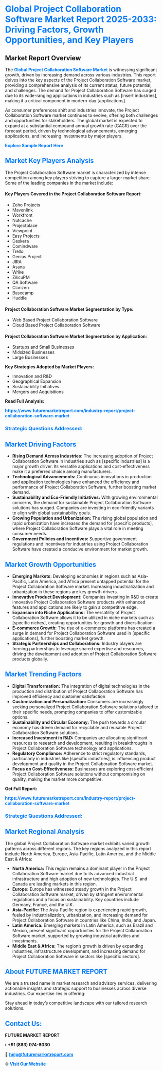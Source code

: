 <h1 style="color: #007BFF;">Global Project Collaboration Software Market Report 2025-2033: Driving Factors, Growth Opportunities, and Key Players</h1>

<section id="overview">
<h2>Market Report Overview</h2>
<p>The <a href="https://www.futuremarketreport.com/industry-report/project-collaboration-software-market" style="color: #007BFF; text-decoration: none;"><strong>Global Project Collaboration Software Market</strong></a> is witnessing significant growth, driven by increasing demand across various industries. This report delves into the key aspects of the Project Collaboration Software market, providing a comprehensive analysis of its current status, future potential, and challenges. The demand for Project Collaboration Software has surged due to its wide-ranging applications in industries such as [insert industries], making it a critical component in modern-day [applications].</p>
<p>As consumer preferences shift and industries innovate, the Project Collaboration Software market continues to evolve, offering both challenges and opportunities for stakeholders. The global market is expected to expand at a substantial compound annual growth rate (CAGR) over the forecast period, driven by technological advancements, emerging applications, and increasing investments by major players.</p>
</section>

<section id="overview">
<p><a href="https://www.futuremarketreport.com/request-sample/reportId=99379" style="color: #007BFF; text-decoration: none;"><strong>Explore Sample Report Here</strong></a></p>
</section>

<section id="key-players">
<h2 style="color: #007BFF;">Market Key Players Analysis</h2>
<p>The Project Collaboration Software market is characterized by intense competition among key players striving to capture a larger market share. Some of the leading companies in the market include:</p>
<h4>Key Players Covered in the Project Collaboration Software Report:</h4>
<ul><li>Zoho Projects</li><li>Mavenlink</li><li>Workfront</li><li>Nutcache</li><li>Projectplace</li><li>Viewpoint</li><li>Easy Projects</li><li>Deskera</li><li>Comindware</li><li>Trello</li><li>Genius Project</li><li>JIRA</li><li>Asana</li><li>Wrike</li><li>ZilicuPM</li><li>QA Software</li><li>Clarizen</li><li>Basecamp</li><li>Huddle</li></ul>
<h4>Project Collaboration Software Market Segmentation by Type:</h4>
<ul><li>Web Based Project Collaboration Software</li><li>Cloud Based Project Collaboration Software</li></ul>

<h4>Project Collaboration Software Market Segmentation by Application:</h4>
<ul><li>Startups and Small Businesses</li><li>Midsized Businesses</li><li>Large Businesses</li></ul>
<p><strong>Key Strategies Adopted by Market Players:</strong></p>
<ul>
<li>Innovation and R&D</li>
<li>Geographical Expansion</li>
<li>Sustainability Initiatives</li>
<li>Mergers and Acquisitions</li>
</ul>
</section>

<section>
<p><strong>Read Full Analysis: </strong></p><a href="https://www.futuremarketreport.com/industry-report/project-collaboration-software-market" style="color: #007BFF; text-decoration: none;"><strong>https://www.futuremarketreport.com/industry-report/project-collaboration-software-market</strong></a>
<h3 style="color: #007BFF;">Strategic Questions Addressed:</h3>
</section>

<section id="driving-factors">
<h2 style="color: #007BFF;">Market Driving Factors</h2>
<ul>
<li><strong>Rising Demand Across Industries:</strong> The increasing adoption of Project Collaboration Software in industries such as [specific industries] is a major growth driver. Its versatile applications and cost-effectiveness make it a preferred choice among manufacturers.</li>
<li><strong>Technological Advancements:</strong> Continuous innovations in production and application technologies have enhanced the efficiency and performance of Project Collaboration Software, further boosting market demand.</li>
<li><strong>Sustainability and Eco-Friendly Initiatives:</strong> With growing environmental concerns, the demand for sustainable Project Collaboration Software solutions has surged. Companies are investing in eco-friendly variants to align with global sustainability goals.</li>
<li><strong>Growing Population and Urbanization:</strong> The rising global population and rapid urbanization have increased the demand for [specific products], where Project Collaboration Software plays a vital role in meeting consumer needs.</li>
<li><strong>Government Policies and Incentives:</strong> Supportive government regulations and incentives for industries using Project Collaboration Software have created a conducive environment for market growth.</li>
</ul>
</section>

<section id="growth-opportunities">
<h2 style="color: #007BFF;">Market Growth Opportunities</h2>
<ul>
<li><strong>Emerging Markets:</strong> Developing economies in regions such as Asia-Pacific, Latin America, and Africa present untapped potential for the Project Collaboration Software market. Increasing industrialization and urbanization in these regions are key growth drivers.</li>
<li><strong>Innovative Product Development:</strong> Companies investing in R&D to create innovative Project Collaboration Software products with enhanced features and applications are likely to gain a competitive edge.</li>
<li><strong>Expansion into Niche Applications:</strong> The versatility of Project Collaboration Software allows it to be utilized in niche markets such as [specific niches], creating opportunities for growth and diversification.</li>
<li><strong>E-commerce Growth:</strong> The rise of e-commerce platforms has created a surge in demand for Project Collaboration Software used in [specific applications], further boosting market growth.</li>
<li><strong>Strategic Partnerships and Collaborations:</strong> Industry players are forming partnerships to leverage shared expertise and resources, driving the development and adoption of Project Collaboration Software products globally.</li>
</ul>
</section>

<section id="trending-factors">
<h2 style="color: #007BFF;">Market Trending Factors</h2>
<ul>
<li><strong>Digital Transformation:</strong> The integration of digital technologies in the production and distribution of Project Collaboration Software has improved efficiency and customer satisfaction.</li>
<li><strong>Customization and Personalization:</strong> Consumers are increasingly seeking personalized Project Collaboration Software solutions tailored to their specific needs, prompting companies to offer customizable options.</li>
<li><strong>Sustainability and Circular Economy:</strong> The push towards a circular economy has driven demand for recyclable and reusable Project Collaboration Software solutions.</li>
<li><strong>Increased Investment in R&D:</strong> Companies are allocating significant resources to research and development, resulting in breakthroughs in Project Collaboration Software technology and applications.</li>
<li><strong>Regulatory Compliance:</strong> Adherence to strict regulatory standards, particularly in industries like [specific industries], is influencing product development and quality in the Project Collaboration Software market.</li>
<li><strong>Focus on Cost-Effectiveness:</strong> Businesses are exploring cost-efficient Project Collaboration Software solutions without compromising on quality, making the market more competitive.</li>
</ul>
</section>

<section>
<p><strong>Get Full Report: </strong></p><a href="https://www.futuremarketreport.com/industry-report/project-collaboration-software-market" style="color: #007BFF; text-decoration: none;"><strong>https://www.futuremarketreport.com/industry-report/project-collaboration-software-market</strong></a>
<h3 style="color: #007BFF;">Strategic Questions Addressed:</h3>
</section>


<section id="regional-analysis">
<h2 style="color: #007BFF;">Market Regional Analysis</h2>
<p>The global Project Collaboration Software market exhibits varied growth patterns across different regions. The key regions analyzed in this report include North America, Europe, Asia-Pacific, Latin America, and the Middle East & Africa:</p>
<ul>
<li><strong>North America:</strong> This region remains a dominant player in the Project Collaboration Software market due to its advanced industrial infrastructure and high adoption of new technologies. The U.S. and Canada are leading markets in this region.</li>
<li><strong>Europe:</strong> Europe has witnessed steady growth in the Project Collaboration Software market, driven by stringent environmental regulations and a focus on sustainability. Key countries include Germany, France, and the U.K.</li>
<li><strong>Asia-Pacific:</strong> The Asia-Pacific region is experiencing rapid growth, fueled by industrialization, urbanization, and increasing demand for Project Collaboration Software in countries like China, India, and Japan.</li>
<li><strong>Latin America:</strong> Emerging markets in Latin America, such as Brazil and Mexico, present significant opportunities for the Project Collaboration Software market, supported by growing industrial activities and investments.</li>
<li><strong>Middle East & Africa:</strong> The region’s growth is driven by expanding industries, infrastructure development, and increasing demand for Project Collaboration Software in sectors like [specific sectors].</li>
</ul>
</section>

<footer>
<h2 style="color: #007BFF;">About FUTURE MARKET REPORT</h2>
<p>We are a trusted name in market research and advisory services, delivering actionable insights and strategic support to businesses across diverse industries. Our expertise lies in offering:</p>

<p>Stay ahead in today’s competitive landscape with our tailored research solutions.</p>

<h2 style="color: #007BFF;">Contact Us:</h2>
<p><strong>FUTURE MARKET REPORT</strong></p>
<p>📞 <strong>+91 (883) 074-8030</strong></p>
<p>📧 <strong><a href="mailto:help@futuremarketreport.com" style="color: #007BFF;">help@futuremarketreport.com</a></strong></p>
<p>🌐 <strong><a href="https://www.futuremarketreport.com/" style="color: #007BFF;">Visit Our Website</a></strong></p>
</footer>